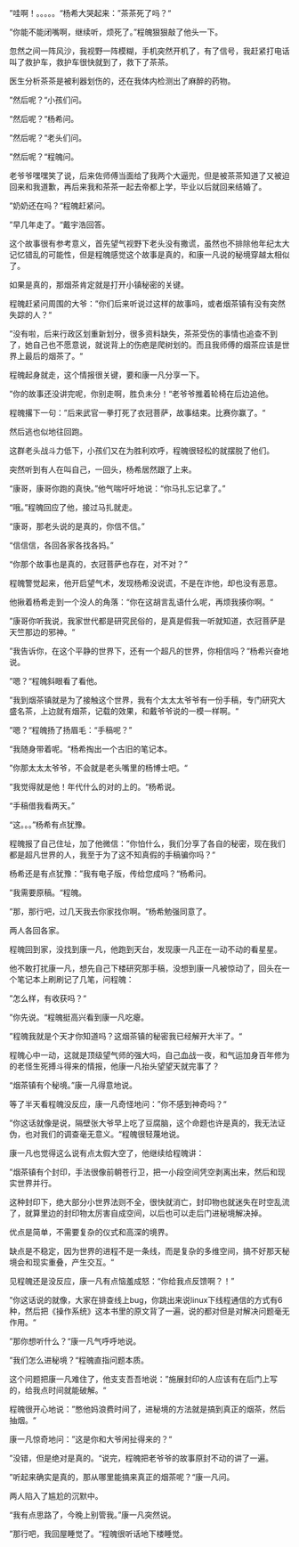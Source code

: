 ”哇啊！。。。。。“杨希大哭起来：”茶茶死了吗？“

”你能不能闭嘴啊，继续听，烦死了。”程魄狠狠敲了他头一下。

忽然之间一阵风沙，我视野一阵模糊，手机突然开机了，有了信号，我赶紧打电话叫了救护车，救护车很快就到了，救下了茶茶。

医生分析茶茶是被利器划伤的，还在我体内检测出了麻醉的药物。

”然后呢？“小孩们问。

“然后呢？“杨希问。

”然后呢？“老头们问。

”然后呢？“程魄问。

老爷爷嘿嘿笑了说，后来佐师傅当面给了我两个大逼兜，但是被茶茶知道了又被迫回来和我道歉，再后来我和茶茶一起去帝都上学，毕业以后就回来结婚了。

”奶奶还在吗？“程魄赶紧问。

”早几年走了。“戴宇浩回答。

这个故事很有参考意义，首先望气视野下老头没有撒谎，虽然也不排除他年纪太大记忆错乱的可能性，但是程魄感觉这个故事是真的，和康一凡说的秘境穿越太相似了。

如果是真的，那烟茶肯定就是打开小镇秘密的关键。

程魄赶紧问周围的大爷：”你们后来听说过这样的故事吗，或者烟茶镇有没有突然失踪的人？“

”没有啦，后来行政区划重新划分，很多资料缺失，茶茶受伤的事情也追查不到了，她自己也不愿意说，就说背上的伤疤是爬树划的。而且我师傅的烟茶应该是世界上最后的烟茶了。“

程魄起身就走，这个情报很关键，要和康一凡分享一下。

”你的故事还没讲完呢，你别走啊，胜负未分！“老爷爷推着轮椅在后边追他。

程魄撂下一句：”后来武官一拳打死了衣冠菩萨，故事结束。比赛你赢了。“

然后逃也似地往回跑。

这群老头战斗力低下，小孩们又在为胜利欢呼，程魄很轻松的就摆脱了他们。

突然听到有人在叫自己，一回头，杨希居然跟了上来。

“康哥，康哥你跑的真快。”他气喘吁吁地说：“你马扎忘记拿了。”

“哦。”程魄回应了他，接过马扎就走。

“康哥，那老头说的是真的，你信不信。”

“信信信，各回各家各找各妈。”

“你那个故事也是真的，衣冠菩萨也存在，对不对？”

程魄警觉起来，他开启望气术，发现杨希没说谎，不是在诈他，却也没有恶意。

他揪着杨希走到一个没人的角落：“你在这胡言乱语什么呢，再烦我揍你啊。“

”康哥你听我说，我家世代都是研究民俗的，是真是假我一听就知道，衣冠菩萨是天竺那边的邪神。“

”我告诉你，在这个平静的世界下，还有一个超凡的世界，你相信吗？“杨希兴奋地说。

”嗯？“程魄斜眼看了看他。

”我到烟茶镇就是为了接触这个世界，我有个太太太爷爷有一份手稿，专门研究大盛名茶，上边就有烟茶，记载的效果，和戴爷爷说的一模一样啊。“

”嗯？“程魄扬了扬眉毛：“手稿呢？”

“我随身带着呢。“杨希掏出一个古旧的笔记本。

”你那太太太爷爷，不会就是老头嘴里的杨博士吧。“

”我觉得就是他！年代什么的对的上的。“杨希说。

“手稿借我看两天。”

“这。。。”杨希有点犹豫。

程魄报了自己住址，加了他微信：”你怕什么，我们分享了各自的秘密，现在我们都是超凡世界的人，我至于为了这不知真假的手稿骗你吗？“

杨希还是有点犹豫：”我有电子版，传给您成吗？“杨希问。

”我需要原稿。“程魄。

”那，那行吧，过几天我去你家找你啊。“杨希勉强同意了。

两人各回各家。

程魄回到家，没找到康一凡，他跑到天台，发现康一凡正在一动不动的看星星。

他不敢打扰康一凡，想先自己下楼研究那手稿，没想到康一凡被惊动了，回头在一个笔记本上刷刷记了几笔，问程魄：

”怎么样，有收获吗？“

”你先说。“程魄挺高兴看到康一凡吃瘪。

”程魄我就是个天才你知道吗？这烟茶镇的秘密我已经解开大半了。“

程魄心中一动，这就是顶级望气师的强大吗，自己血战一夜，和气运加身百年修为的老怪生死搏斗得来的情报，他康一凡抬头望望天就完事了？

“烟茶镇有个秘境。”康一凡得意地说。

等了半天看程魄没反应，康一凡奇怪地问：”你不感到神奇吗？“

”你这话就像是说，隔壁张大爷早上吃了豆腐脑，这个命题也许是真的，我无法证伪，也对我们的调查毫无意义。“程魄很轻蔑地说。

康一凡也觉得这么说有点太假大空了，他继续给程魄讲：

”烟茶镇有个封印，手法很像前朝苍行卫，把一小段空间凭空剥离出来，然后和现实世界并行。

这种封印下，绝大部分小世界法则不全，很快就消亡，封印物也就迷失在时空乱流了，就算里边的封印物太厉害自成空间，以后也可以走后门进秘境解决掉。

优点是简单，不需要复杂的仪式和高深的境界。

缺点是不稳定，因为世界的进程不是一条线，而是复杂的多维空间，搞不好那天秘境会和现实重叠，产生交互。“

见程魄还是没反应，康一凡有点恼羞成怒：“你给我点反馈啊？！”

”你这话说的就像，大家在排查线上bug，你跳出来说linux下线程通信的方式有6种，然后把《操作系统》这本书里的原文背了一遍，说的都对但是对解决问题毫无作用。“

”那你想听什么？“康一凡气呼呼地说。

”我们怎么进秘境？“程魄直指问题本质。

这个问题把康一凡难住了，他支支吾吾地说：”施展封印的人应该有在后门上写的，给我点时间就能破解。“

程魄很开心地说：”憋他妈浪费时间了，进秘境的方法就是搞到真正的烟茶，然后抽烟。“

康一凡惊奇地问：”这是你和大爷闲扯得来的？“

”没错，但是绝对是真的。“说完，程魄把老爷爷的故事原封不动的讲了一遍。

”听起来确实是真的，那从哪里能搞来真正的烟茶呢？“康一凡问。

两人陷入了尴尬的沉默中。

“我有点思路了，今晚上别管我。”康一凡突然说。

”那行吧，我回屋睡觉了。“程魄很听话地下楼睡觉。

